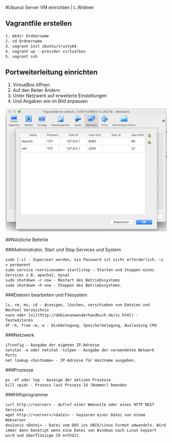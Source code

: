 #Ubunut Server VM einrichten | L.Widmer
## Vagrantfile erstellen
```shell
1. mkdir Ordnername
2. cd Ordnername
3. vagrant init ubuntu/trusty64
4. vagrant up --provider virtualbox
5. vagrant ssh
```
## Portweiterleitung einrichten
1. VirtualBox öffnen 
2. Auf den Reiter Ändern
3. Unter Netzwerk auf erweiterte Einstellungen
4. Und Angaben wie im Bild anpassen
   
![Portweiterleitung](/Bilder/Portweiterleitung.png)

##Nützliche Befehle

###Administrator, Start und Stop Services und System
```shell
sudo [-i] - Superuser werden, ein Password ist nicht erforderlich. –i = permanent
sudo service <servicename> start|stop - Starten und Stoppen eines Services z.B. apache2, mysql
sudo shutdown –r now - Restart des Betriebssystems
sudo shutdown –h now - Stoppen des Betriebssystems.
```
###Dateien bearbeiten und Filesystem
```shell
ls, rm, mv, cd - Anzeigen, löschen, verschieben von Dateien und Wechsel Verzeichnis
nano oder [vi](http://debiananwenderhandbuch.de/vi.html) - Texteditoren
df –h, free –m, w - Diskbelegung, Speicherbelegung, Auslastung CPU
```
###Netzwerk
```shell
ifconfig – Ausgabe der eigenen IP-Adresse
netstat -a oder netstat -tulpen - Ausgabe der verwendeten Network Ports
net lookup <hostname> - IP-Adresse für Hostname ausgeben.
```

###Prozesse
```shell
ps -ef oder top - Anzeige der aktiven Prozesse
kill <pid> - Prozess laut Prozess-Id (Nummer) beenden
```
###Hilfsprogramme
```shell
curl http://<server> - Aufruf einer Webseite oder eines HTTP REST Services
wget http://<server>/<datei> - kopieren einer Datei von einem Webserver
dos2unix <Datei> - Datei vom DOS ins UNIX/Linux Format umwandeln. Wird immer dann benötigt wenn eine Datei von Windows nach Linux kopiert wird und überflüssige CR enthält.
```